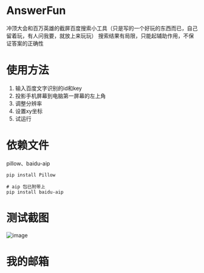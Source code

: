 # AnswerFun
冲顶大会和百万英雄的截屏百度搜索小工具（只是写的一个好玩的东西而已，自己留着玩，有人问我要，就放上来玩玩）
搜索结果有局限，只能起辅助作用，不保证答案的正确性

# 使用方法
1. 输入百度文字识别的id和key
2. 投影手机屏幕到电脑第一屏幕的左上角
3. 调整分辨率
4. 设置xy坐标
5. 试运行

# 依赖文件
pillow、baidu-aip

```
pip install Pillow

# aip 包已附带上
pip install baidu-aip
```

# 测试截图
![image](http://oq6t9jzdc.bkt.clouddn.com/test.png)

# 我的邮箱
